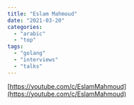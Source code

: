 ```yaml
---
title: "Eslam Mahmoud"
date: "2021-03-20"
categories:
  - "arabic"
  - "top"
tags:
  - "golang"
  - "interviews"
  - "talks"
---
```


[https://youtube.com/c/EslamMahmoud](https://youtube.com/c/EslamMahmoud)
